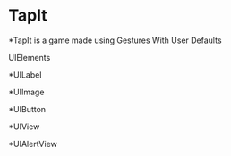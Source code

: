 # TapIt
*TapIt is a game made using Gestures With User Defaults

UIElements

*UILabel

*UIImage

*UIButton

*UIView

*UIAlertView
